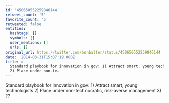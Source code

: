 ```yaml
---
id: '450650552259846144'
retweet_count: '5'
favorite_count: '5'
retweeted: false
entities:
  hashtags: []
  symbols: []
  user_mentions: []
  urls: []
original_url: https://twitter.com/benbalter/status/450650552259846144
date: '2014-03-31T15:07:19.000Z'
title: >-
  Standard playbook for innovation in gov: 1) Attract smart, young technologists
  2) Place under non-te…
---
```


Standard playbook for innovation in gov: 1) Attract smart, young technologists 2) Place under non-technocratic, risk-averse management 3) ??
